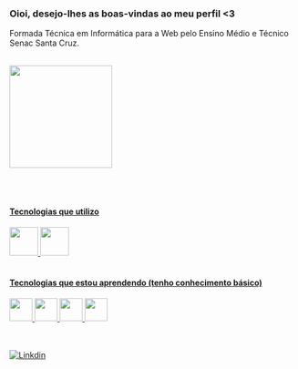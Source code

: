 ### Oioi, desejo-lhes as boas-vindas ao meu perfil <3
Formada Técnica em Informática para a Web pelo Ensino Médio e Técnico Senac Santa Cruz. 
<br><br>
<div align="left">
  <a href="https://github.com/giiovanaa">
  <img height="180em" src="https://github-readme-stats.vercel.app/api/top-langs/?username=giiovanaa&layout=compact&langs_count=7&theme=panda"/>
</div>

<br><br>
#### Tecnologias que utilizo
<img src="https://upload.wikimedia.org/wikipedia/commons/thumb/6/61/HTML5_logo_and_wordmark.svg/800px-HTML5_logo_and_wordmark.svg.png" width="50pm"></img>
<img src="https://github.com/senacscs/t2/assets/105399656/7dea0a65-2c76-445c-8cfb-0ed1f09336b9" width="50pm"></img>
<br><br>
#### Tecnologias que estou aprendendo (tenho conhecimento básico)
<img src="https://upload.wikimedia.org/wikipedia/commons/thumb/9/99/Unofficial_JavaScript_logo_2.svg/640px-Unofficial_JavaScript_logo_2.svg.png" width="40pm"></img>
<img src="https://th.bing.com/th?id=OSK.277962200dca1be6895b731f588617fd&w=64&h=64&c=7&o=6&dpr=1.5&pid=SANGAM" width="40pm"></img>
<img src="https://brandslogos.com/wp-content/uploads/images/large/python-logo.png" width="40pm"></img>
<img src="https://toppng.com/uploads/preview/mysql-logo-11536003912o2fjzalzdb.png" width="40pm"></img>
<br><br><br>

<!-- [![Instagram](https://img.shields.io/badge/Instagram-E4405F?style=for-the-badge&logo=instagram&logoColor=white)](https://www.instagram.com/giovanablanke) -->
[![Linkdin](https://img.shields.io/badge/LinkedIn-0077B5?style=for-the-badge&logo=linkedin&logoColor=white)](https://www.linkedin.com/in/giovana-blank-509b4a241/)
